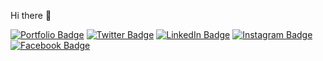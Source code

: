 
Hi there 👋

[![Portfolio Badge](https://img.shields.io/badge/Portfolio-Visit-informational?style=flat&logo=&logoColor=white&color=4267B2)](noeljabraham.github.io)
[![Twitter Badge](https://img.shields.io/badge/Twitter-Profile-informational?style=flat&logo=twitter&logoColor=white&color=1CA2F1)](https://x.com/e1hitler?t=QBYel7J46WPWsvAby0cxsA&s=09)
[![LinkedIn Badge](https://img.shields.io/badge/LinkedIn-Profile-informational?style=flat&logo=linkedin&logoColor=white&color=0D76A8)](https://www.linkedin.com/in/noel-j-abraham-69412b1b0/)
[![Instagram Badge](https://img.shields.io/badge/InstaGram-Profile-informational?style=flat&logo=instagram&logoColor=white&color=bc2a8d)](https://www.youtube.com/watch?v=bgJ_1WuhUig)
[![Facebook Badge](https://img.shields.io/badge/FaceBook-Profile-informational?style=flat&logo=faceBook&logoColor=white&color=4267B2)](https://www.youtube.com/watch?v=Lm4LYX3xdkU)
